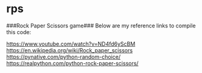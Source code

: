 # rps
###Rock Paper Scissors game###
 Below are my reference links to compile this code:
 
https://www.youtube.com/watch?v=ND4fd6yScBM
https://en.wikipedia.org/wiki/Rock_paper_scissors
https://pynative.com/python-random-choice/
https://realpython.com/python-rock-paper-scissors/
